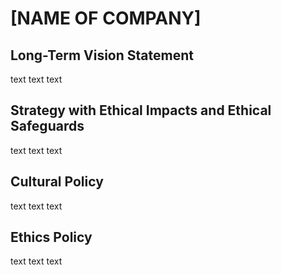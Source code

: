 # [NAME OF COMPANY]

## Long-Term Vision Statement

text text text

## Strategy with Ethical Impacts and Ethical Safeguards

text text text

## Cultural Policy

text text text

## Ethics Policy

text text text
